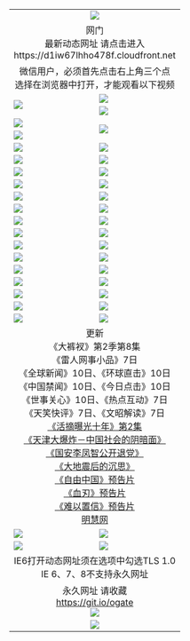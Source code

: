 ﻿<table>
  <tr></tr>
  <tr><td colspan=2 align=center><img src="https://cloud.githubusercontent.com/assets/11880933/13434984/f430fae2-e012-11e5-814f-c2df1e82b247.jpg" /></td></tr>
  <tr><td colspan=2 align=center>网门<br>最新动态网址 请点击进入
<br>https://d1iw67lhho478f.cloudfront.net
    </td>
  </tr>
  <tr>
    <td colspan=2 align=center>微信用户，必须首先点击右上角三个点<br>选择在浏览器中打开，才能观看以下视频</td>
  </tr>
  <tr>
    <td rowspan=2><a href="https://d1iw67lhho478f.cloudfront.net/ogUP.aspx?name=11DKC.mp4&count=T:2,2:8,1:16&from=github" target="_blank"><img src="https://d1iw67lhho478f.cloudfront.net/Up/11DKC1.jpg" /></a></td> 
    <td><div><a href="https://d1iw67lhho478f.cloudfront.net/ogUP.aspx?name=LRWS.mp4&count=7B:9,6B:44,5A:10,5B:35,4A:14,4B:19,3A:10,3B:26,2A:16,2B:21,1A:23,1B:29&current=7B:9" target="_blank"><img src="https://d1iw67lhho478f.cloudfront.net/Up/LRWS.jpg" /></a></td>
   </tr>
  <tr>
    <td><a href="https://d1iw67lhho478f.cloudfront.net/ogNiceVedio.aspx" target="_blank"><img src="https://d1iw67lhho478f.cloudfront.net/Up/TGKDY.jpg" /></a></td>
  </tr>
  <tr>
    <td><a href="https://d1iw67lhho478f.cloudfront.net/ogUP.aspx?name=JQR.mp4&count=2" target="_blank"><img src="https://d1iw67lhho478f.cloudfront.net/Up/JQR.jpg" /></a></td>   
    <td rowspan=2><a href="https://d1iw67lhho478f.cloudfront.net/ogUP.aspx?name=JP.mp4&count=9" target="_blank"><img src="https://d1iw67lhho478f.cloudfront.net/Up/JP.jpg" /></td>
  </tr>
  <tr>
    <td><a href="https://d1iw67lhho478f.cloudfront.net/ogUP.aspx?name=WH.mp4" target="_blank"><img src="https://d1iw67lhho478f.cloudfront.net/Up/WH.jpg" /></a></td>
  </tr>
  <tr>
    <td><a href="https://d1iw67lhho478f.cloudfront.net/ogUP.aspx?name=SSZJ.mp4&count=480P:9,S:2" target="_blank"><img src="https://d1iw67lhho478f.cloudfront.net/Up/SSZJ.jpg" /></a></td>
    <td><a href="https://d1iw67lhho478f.cloudfront.net/ogUP.aspx?name=ZY.mp4&count=2015:16" target="_blank"><img src="https://d1iw67lhho478f.cloudfront.net/Up/ZY.jpg" /></a</td>
  </tr>
  <tr>
    <td><a href="https://d1iw67lhho478f.cloudfront.net/ogUP.aspx?name=XTFY.mp4&count=B:2,A:24" target="_blank"><img src="https://d1iw67lhho478f.cloudfront.net/Up/XTFY.jpg" /></a></td>
    <td><a href="https://d1iw67lhho478f.cloudfront.net/ogUP.aspx?name=1XQK.mp4&count=13" target="_blank"><img src="https://d1iw67lhho478f.cloudfront.net/Up/1XQK.jpg" /></a</td>
  </tr>
  <tr>
    <td><a href="https://d1iw67lhho478f.cloudfront.net/ogUP.aspx?name=1LYF.mp4&count=2" target="_blank"><img src="https://d1iw67lhho478f.cloudfront.net/Up/1LYF0.jpg" /></a></td>
    <td><a href="https://d1iw67lhho478f.cloudfront.net/ogUP.aspx?name=1ZGC.mp4&count=6" target="_blank"><img src="https://d1iw67lhho478f.cloudfront.net/Up/1ZGC0.jpg" /></a></td>
  </tr>
  <tr>
    <td><a href="https://d1iw67lhho478f.cloudfront.net/ogUP.aspx?name=1ZKM.mp4&count=3&current=3" target="_blank"><img src="https://d1iw67lhho478f.cloudfront.net/Up/1ZKM0.jpg" /></a></td>  
    <td><a href="https://d1iw67lhho478f.cloudfront.net/ogUP.aspx?name=1WWY.mp4&count=6&current=6" target="_blank"><img src="https://d1iw67lhho478f.cloudfront.net/Up/1WWY0.jpg" /></a></td>
  </tr>
  <tr>
    <td><a href="https://d1iw67lhho478f.cloudfront.net/ogUP.aspx?name=10JGY.mp4&count=3" target="_blank"><img src="https://d1iw67lhho478f.cloudfront.net/Up/10JGY0.jpg" /></a></td>
    <td><a href="https://d1iw67lhho478f.cloudfront.net/ogUP.aspx?name=10CYS.mp4&count=2" target="_blank"><img src="https://d1iw67lhho478f.cloudfront.net/Up/10CYS0.jpg" /></a></td>
  </tr>
  <tr>
    <td><a href="https://d1iw67lhho478f.cloudfront.net/ogUP.aspx?name=4SQQ.mp4&count=201603:8,201602:20,201601:21&current=201603:8" target="_blank"><img src="https://d1iw67lhho478f.cloudfront.net/Up/4SQQ0.jpg"/></a></td>
    <td><a href="https://d1iw67lhho478f.cloudfront.net/ogUP.aspx?name=4SHQ.mp4&count=201603:10,201602:27,201601:28&current=201603:10" target="_blank"><img src="https://d1iw67lhho478f.cloudfront.net/Up/4SHQ0.jpg"/></a></td>
  </tr>
  <tr>
    <td><a href="https://d1iw67lhho478f.cloudfront.net/ogUP.aspx?name=4SZG.mp4&count=201603:9,201602:21,201601:23&current=201603:9" target="_blank"><img src="https://d1iw67lhho478f.cloudfront.net/Up/4SZG0.jpg"/></a></td>
    <td><a href="https://d1iw67lhho478f.cloudfront.net/ogUP.aspx?name=4SDJ.mp4&count=201603A:9,201603B:6,201602A:24,201602B:7,201601A:48,201601B:6&current=201603A:9" target="_blank"><img src="https://d1iw67lhho478f.cloudfront.net/Up/4SDJ0.jpg"/></a></td>
  </tr>
  <tr>
    <td><a href="https://d1iw67lhho478f.cloudfront.net/ogUP.aspx?name=4SGX.mp4&count=201603:2&current=201603:2" target="_blank"><img src="https://d1iw67lhho478f.cloudfront.net/Up/4SGX0.jpg"/></a></td>
    <td><a href="https://d1iw67lhho478f.cloudfront.net/ogUP.aspx?name=4SHD.mp4&count=201603:3&current=201603:1" target="_blank"><img src="https://d1iw67lhho478f.cloudfront.net/Up/4SHD0.jpg"/></a></td>
  </tr>
  <tr>
    <td><a href="https://d1iw67lhho478f.cloudfront.net/ogUP.aspx?name=4CTX.mp4&count=201603:2,201602:3,201601:4&current=201603:2" target="_blank"><img src="https://d1iw67lhho478f.cloudfront.net/Up/4CTX0.jpg"/></a></td>
    <td><a href="https://d1iw67lhho478f.cloudfront.net/ogUP.aspx?name=4CWZ.mp4&count=201603:1,201602:4,201601:4&current=201603:1" target="_blank"><img src="https://d1iw67lhho478f.cloudfront.net/Up/4CWZ0.jpg"/></a></td>
  </tr>
  <tr>
    <td><a href="https://d1iw67lhho478f.cloudfront.net/onUP.aspx?name=https://d2t6x1lwzcff38.cloudfront.net/" target="_blank"><img src="https://d1iw67lhho478f.cloudfront.net/Up/0DTW.jpg"/></a></td>
    <td><a href="https://d1iw67lhho478f.cloudfront.net/onUP.aspx?name=https://d240ns8up8earz.cloudfront.net/acenter/" target="_blank"><img src="https://d1iw67lhho478f.cloudfront.net/Up/0TDW.jpg" /></a></td>
  </tr>
  <tr>
    <td><a href="https://d1iw67lhho478f.cloudfront.net/onUP.aspx?name=https://d4508d6vomz2p.cloudfront.net/gb/nsc413.htm" target="_blank"><img src="https://d1iw67lhho478f.cloudfront.net/Up/0DJY.jpg" /></a></td>
    <td><a href="https://d1iw67lhho478f.cloudfront.net/onUP.aspx?name=https://d3bxwq7vzudb5l.cloudfront.net/xtr/gb/prog204.html" target="_blank"><img src="https://d1iw67lhho478f.cloudfront.net/Up/0XTR.jpg" /></a></td>
  </tr>
  <tr>
    <td><a href="https://d1iw67lhho478f.cloudfront.net/onUP.aspx?name=https://d3aj00iefsmfgc.cloudfront.net/" target="_blank"><img src="https://d1iw67lhho478f.cloudfront.net/Up/0MHW.jpg" /></a></td>
    <td><a href="https://d1iw67lhho478f.cloudfront.net/onUP.aspx?name=https://d1sbg9daat0zu5.cloudfront.net/" target="_blank"><img src="https://d1iw67lhho478f.cloudfront.net/Up/0ZJW.jpg" /></a></td>
  </tr>
  <tr>
    <td><a href="https://d1iw67lhho478f.cloudfront.net/ogUP.aspx?name=0FG.zip" target="_blank"><img src="https://d1iw67lhho478f.cloudfront.net/Up/0FG.jpg" /></a></td>
    <td><a href="https://d1iw67lhho478f.cloudfront.net/ogUP.aspx?name=0FGA.apk" target="_blank"><img src="https://d1iw67lhho478f.cloudfront.net/Up/0FGA.jpg" /></a></td>
  </tr>
  <tr>
    <td><a href="https://d1iw67lhho478f.cloudfront.net/ogUP.aspx?name=0U.zip" target="_blank"><img src="https://d1iw67lhho478f.cloudfront.net/Up/0U.jpg" /></a></td>
    <td><a href="https://d1iw67lhho478f.cloudfront.net/ogUP.aspx?name=0UA.apk" target="_blank"><img src="https://d1iw67lhho478f.cloudfront.net/Up/0UA.jpg" /></a></td>
  </tr>
  <tr>
    <td><a href="https://d1iw67lhho478f.cloudfront.net/ogUP.aspx?name=0iPPOTV.zip" target="_blank"><img src="https://d1iw67lhho478f.cloudfront.net/Up/0iPPOTV.jpg" /></a></td>
    <td><a href="https://d1iw67lhho478f.cloudfront.net/ogUP.aspx?name=0iNTD.apk" target="_blank"><img src="https://d1iw67lhho478f.cloudfront.net/Up/0iNTD.jpg" /></a></td>
  </tr>
  <tr>
    <td colspan=2 align=center>更新<br>
      《大裤衩》第2季第8集<br>
      《雷人网事小品》7日<br>
      《全球新闻》10日、《环球直击》10日<br>
      《中国禁闻》10日、《今日点击》10日<br>
      《世事关心》10日、《热点互动》7日<br>
      《天笑快评》7日、《文昭解读》7日<br>
      <a href="https://d1iw67lhho478f.cloudfront.net/ogUP.aspx?name=SSZJ.mp4&count=480P:9,S:2&current=S:2" target="_blank">《活摘曝光十年》第2集</a><br>
      <a href="https://d1iw67lhho478f.cloudfront.net/ogUP.aspx?name=4TJDBZ.mp4" target="_blank">《天津大爆炸－中国社会的阴暗面》</a><br>
      <a href="https://d1iw67lhho478f.cloudfront.net/ogUP.aspx?name=4LFZ.mp4" target="_blank">《国安李凤智公开退党》</a><br>
      <a href="https://d1iw67lhho478f.cloudfront.net/ogUP.aspx?name=4DDZHDCS.mp4" target="_blank">《大地震后的沉思》</a><br>
      <a href="https://d1iw67lhho478f.cloudfront.net/ogUP.aspx?name=11ZYZG0.mp4" target="_blank">《自由中国》预告片</a><br>
      <a href="https://d1iw67lhho478f.cloudfront.net/ogUP.aspx?name=11XR.mp4" target="_blank">《血刃》预告片</a><br>
      <a href="https://d1iw67lhho478f.cloudfront.net/ogUP.aspx?name=11NYZX.mp4&count=2" target="_blank">《难以置信》预告片</a><br>
      <a href="https://d1iw67lhho478f.cloudfront.net/onUP.aspx?name=https://www.minghui.org/" target="_blank">明慧网</a></td>
    </td>
  </tr>
  <tr>
    <td><a href="https://d1iw67lhho478f.cloudfront.net/ogNice.aspx" target="_blank"><img src="https://d1iw67lhho478f.cloudfront.net/Up/0WCYY.jpg" /></a></td>
    <td><a href="https://d1iw67lhho478f.cloudfront.net/onCO.aspx?ob=600%E4%BA%8B%E7%89%A9&op=%E5%A2%9E%E5%88%A0%E6%94%B9&args=WH1~%23%E7%B1%BB%E5%9E%8B6%E6%96%B0%E9%97%BB%7c%23%E7%B1%BB%E5%9E%8B6%E8%AF%84%E8%AE%BA&mode=" target="_blank"><img src="https://d1iw67lhho478f.cloudfront.net/Up/0WZTT.jpg" /></a></td> 
  </tr>
  <tr>
    <td><a href="https://d1iw67lhho478f.cloudfront.net/ogDY.aspx" target="_blank"><img src="https://d1iw67lhho478f.cloudfront.net/Up/0FK.jpg" /></a></td>
    <td><a href="https://d1iw67lhho478f.cloudfront.net/ogST.aspx" target="_blank"><img src="https://d1iw67lhho478f.cloudfront.net/Up/0ST.jpg" /></a></td> 
  </tr>
  <tr>
    <td colspan=2 align=center>IE6打开动态网址须在选项中勾选TLS 1.0<br/>IE 6、7、8不支持永久网址<br/>
      <!--微信可扫描以下临时二维码<br/>https://bit.ly/1mBQHW8<br/><a href="https://d1iw67lhho478f.cloudfront.net/Up/0WMGDL3.png" target="_blank"><img src="https://d1iw67lhho478f.cloudfront.net/Up/0WMGD3.png"/></a><br-->
  </tr>
  <tr>
    <td colspan=2 align=center>永久网址 请收藏<br/><a href="https://git.io/ogate" target="_blank">https://git.io/ogate</a><br/><a href="https://d1iw67lhho478f.cloudfront.net/Up/0WMGDL2.png" target="_blank"><img src="https://d1iw67lhho478f.cloudfront.net/Up/0WMGD2.png"/></a></td>
  </tr>
  <tr>
    <td colspan=2 align=center><a href="https://d1iw67lhho478f.cloudfront.net/ogUP.aspx?name=0oGate.apk" target="_blank"><img src="https://d1iw67lhho478f.cloudfront.net/Up/0WMAZ.jpg" /></a></td>
  </tr>
  <!--tr>
    <td colspan=2 align=center>可能失效的动态网址
    </td>
  </tr-->
</table>
